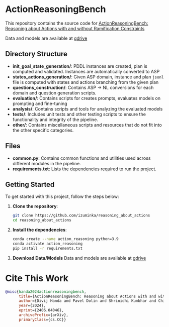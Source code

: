 
# ActionReasoningBench
This repository contains the source code for [ActionReasoningBench: Reasoning about Actions with and without Ramification Constraints](https://arxiv.org/pdf/2406.04046)

Data and models are available at [gdrive](https://drive.google.com/drive/folders/1HzDsG9_xS6u0Kb60-aVexIi7JTt12Ih6?usp=sharing)

## Directory Structure 
- **init_goal_state_generation/**: PDDL instances are created, plan is computed and validated. Instances are automatically converted to ASP
- **states_actions_generation/**: Given ASP domain, instance and plan `jsonl` file is computed with states and actions branching from the given plan
- **questions_construction/**: Contains ASP -> NL conversions for each domain and question generation scripts.
- **evaluation/**: Contains scripts for creates prompts, evaluates models on prompting and fine-tuning
- **analysis/**: Contains scripts and tools for analyzing the evaluated models
- **tests/**: Includes unit tests and other testing scripts to ensure the functionality and integrity of the pipeline.
- **other/**: Contains miscellaneous scripts and resources that do not fit into the other specific categories.

## Files
- **common.py**: Contains common functions and utilities used across different modules in the pipeline.
- **requirements.txt**: Lists the dependencies required to run the project.

## Getting Started

To get started with this project, follow the steps below:

1. **Clone the repository**:
   ```bash
   git clone https://github.com/izuminka/reasoning_about_actions
   cd reasoning_about_actions
   ```
2. **Install the dependencies**:
   ```bash
   conda create --name action_reasoning python=3.9
   conda activate action_reasoning
   pip install -r requirements.txt
   ```
3. **Download Data/Models**
   Data and models are available at [gdrive](https://drive.google.com/drive/folders/1HzDsG9_xS6u0Kb60-aVexIi7JTt12Ih6?usp=sharing)
   

# Cite This Work
````bibtex
@misc{handa2024actionreasoningbench,
      title={ActionReasoningBench: Reasoning about Actions with and without Ramification Constraints}, 
      author={Divij Handa and Pavel Dolin and Shrinidhi Kumbhar and Chitta Baral and Tran Cao Son},
      year={2024},
      eprint={2406.04046},
      archivePrefix={arXiv},
      primaryClass={cs.CC}}
````
